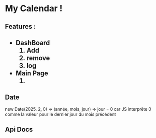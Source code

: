 <h1> My Calendar ! </h1>


<h2>Features : <h2>
<ul>
    <li>DashBoard
        <ol>
            <li> Add
            <li> remove
            <li> log
        </ol>
    <li>Main Page
    <ol>
        <li>
    </ol>
</ul>

<h2>Date</h2>
    new Date(2025, 2, 0) => (année, mois, jour) => jour = 0 car JS interprête 0 comme la valeur pour le dernier jour du mois précédent
<h2>Api Docs<h2>